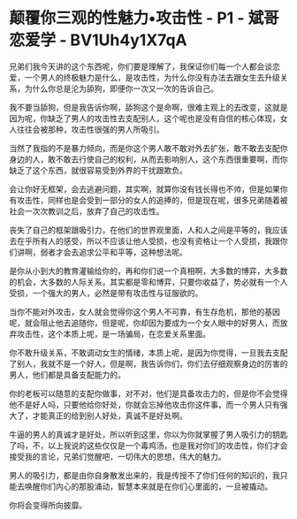 # 颠覆你三观的性魅力•攻击性 - P1 - 斌哥恋爱学 - BV1Uh4y1X7qA

兄弟们我今天讲的这个东西呢，你们要是理解了，我保证你们每一个人都会谈恋爱，一个男人的终极魅力是什么，是攻击性，为什么你没有办法去跟女生去升级关系，为什么你总是沦为舔狗，即便你一次又一次的告诉自己。

我不要当舔狗，但是我告诉你啊，舔狗这个是命啊，很难主观上的去改变，这就是因为呢，你缺乏了男人的攻击性去支配别人，这个呢也是没有自信的核心体现，女人往往会被那种，攻击性很强的男人所吸引。

当然了我指的不是暴力倾向，而是你这个男人敢不敢对外去扩张，敢不敢去支配你身边的人，敢不敢去行使自己的权利，从而去影响别人，这个东西很重要啊，而你缺乏了这个东西，就很容易受到外界的干扰跟欺负。

会让你好无框架，会去逃避问题，其实啊，就算你没有钱长得也不帅，但是如果你有攻击性，同样也是会受到一部分的女人的追捧的，但是现在呢，很多兄弟随着被社会一次次教训之后，放弃了自己的攻击性。

丧失了自己的框架跟吸引力，在他们的世界观里面，人和人之间是平等的，我应该去在乎所有人的感受，所以不应该让他人受损，也没有资格让一个人受损，我跟你们讲啊，弱者才会去追求公平和平等，这种想法呢。

是你从小到大的教育灌输给你的，再和你们说一个真相啊，大多数的博弈，大多数的机会，大多数的人际关系，其实都是零和博弈，只要你收益了，势必就有一个人受损，一个强大的男人，必然是带有攻击性与征服欲的。

当你不能对外攻击，女人就会觉得你这个男人不可靠，有生存危机，那他的基因呢，就会阻止他去追随你，但是呢，你却因为要成为一个女人眼中的好男人，而放弃攻击性，这个本质上呢，是一场骗局，在恋爱关系里面。

你不敢升级关系，不敢调动女生的情绪，本质上呢，是因为你觉得，一旦我去支配了别人，我就不是一个好人，但是啊，我告诉你们，你们去仔细观察身边的厉害的男人，他们都是具备支配能力的。

你的老板可以随意的支配你做事，对不对，他们是具备攻击力的，但是你不会觉得他不是好人吗，只要他给你好处，你就会忘掉他攻击你这件事，而一个男人只有强大了，才能真正的给到别人好处，真诚不是好处啊。

牛逼的男人的真诚才是好处，所以听到这里，你以为你就掌握了男人吸引力的钥匙了吗，不，以上我说的这些仅仅是一个毒鸡汤，也是我对你们的攻击性，你们才会接受我的言论，兄弟们觉醒吧，一切伟大的思想，伟大的魅力。

男人的吸引力，都是由你自身散发出来的，我是传授不了你们任何的知识的，我只能去唤醒你们内心的那股涌动，智慧本来就是在你们心里面的，一旦被撬动。

你将会变得所向披靡。